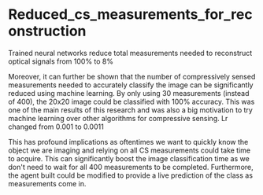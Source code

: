 # Reduced_cs_measurements_for_reconstruction
Trained neural networks reduce total measurements needed to reconstruct optical signals from 100% to 8%


Moreover, it can further be shown that the number of compressively sensed measurements needed to accurately classify the image can be significantly reduced using machine learning. By only using 30 measurements (instead of 400), the 20x20 image could be classified with 100% accuracy. This was one of the main results of this research and was also a big motivation to try machine learning over other algorithms for compressive sensing. Lr changed from 0.001 to 0.0011

This has profound implications as oftentimes we want to quickly know the object we are imaging and relying on all CS measurements could take time to acquire. This can significantly boost the image classification time as we don't need to wait for all 400 measurements to be completed. Furthermore, the agent built could be modified to provide a live prediction of the class as measurements come in.
